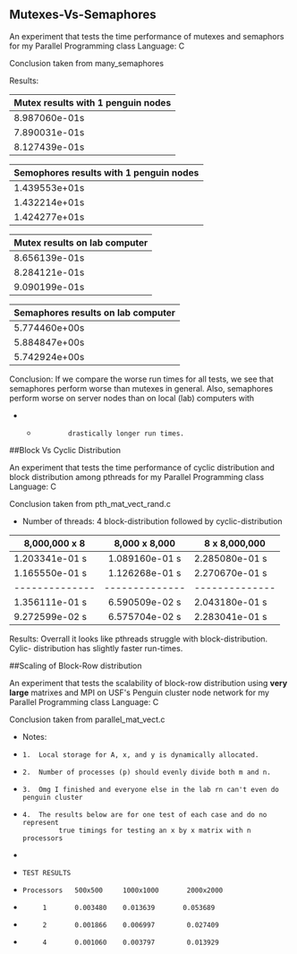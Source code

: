 ## Mutexes-Vs-Semaphores

An experiment that tests the time performance of mutexes and semaphors for my Parallel Programming class
Language: C

Conclusion taken from many_semaphores

Results:  


|Mutex results with 1 penguin nodes|
|:---------------------------------------|
|8.987060e-01s|
|7.890031e-01s|
|8.127439e-01s|


|Semophores results with 1 penguin nodes|
|:---------------------------------------|
|1.439553e+01s|
|1.432214e+01s|
|1.424277e+01s|


|Mutex results on lab computer|
|:---------------------------------------|
|8.656139e-01s|
|8.284121e-01s|
|9.090199e-01s|


|Semaphores results on lab computer|
|:---------------------------------------|
|5.774460e+00s|
|5.884847e+00s|
|5.742924e+00s|
 
Conclusion: If we compare the worse run times for
 all tests, we see that semaphores perform
          worse than mutexes in general. Also, semaphores perform 
      worse on server nodes than on local (lab) computers with 
 + *             drastically longer run times.



##Block Vs Cyclic Distribution

An experiment that tests the time performance of cyclic distribution and block distribution among pthreads for my Parallel Programming class
Language: C


Conclusion taken from pth_mat_vect_rand.c

 *    Number of threads: 4
block-distribution followed by  cyclic-distribution

|8,000,000 x 8 |8,000 x 8,000 |8 x 8,000,000 |
|--------------|:--------------:|------------|
|1.203341e-01 s|1.089160e-01 s|2.285080e-01 s|
|1.165550e-01 s|1.126268e-01 s|2.270670e-01 s|
|--------------|--------------|--------------|
|1.356111e-01 s|6.590509e-02 s|2.043180e-01 s|
|9.272599e-02 s|6.575704e-02 s|2.283041e-01 s|


   Results:
 Overrall it looks like pthreads struggle with block-distribution. Cylic-
    distribution has slightly faster run-times.




##Scaling of Block-Row distribution

An experiment that tests the scalability of block-row distribution using **very large** matrixes and MPI on USF's Penguin cluster node network for my Parallel Programming class
Language: C

Conclusion taken from parallel_mat_vect.c 

 * Notes:  
 *     1.  Local storage for A, x, and y is dynamically allocated.
 *     2.  Number of processes (p) should evenly divide both m and n.
 *     3.  Omg I finished and everyone else in the lab rn can't even do penguin cluster
 *     4.  The results below are for one test of each case and do no represent
                true timings for testing an x by x matrix with n processors
 *
 *     TEST RESULTS
 *     Processors   500x500     1000x1000       2000x2000
 *          1       0.003480    0.013639       0.053689
 *          2       0.001866    0.006997        0.027409    
 *          4       0.001060    0.003797        0.013929    
